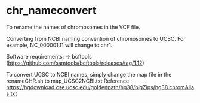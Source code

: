 # chr_nameconvert
To rename the names of chromosomes in the VCF file.

Converting from NCBI naming convention of chromosomes to UCSC. For example, NC_000001.11 will change to chr1.

Software requirements:
-> bcftools (https://github.com/samtools/bcftools/releases/tag/1.12)

To convert UCSC to NCBI names, simply change the map file in the renameCHR.sh to map_UCSC2NCBI.txt
Reference: https://hgdownload.cse.ucsc.edu/goldenpath/hg38/bigZips/hg38.chromAlias.txt
